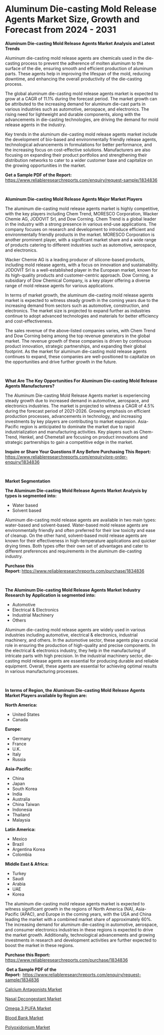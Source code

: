 <p><h1>Aluminum Die-casting Mold Release Agents Market Size, Growth and Forecast from 2024 - 2031</h1></p><p><strong>Aluminum Die-casting Mold Release Agents Market Analysis and Latest Trends</strong></p>
<p><p>Aluminum die-casting mold release agents are chemicals used in the die-casting process to prevent the adherence of molten aluminum to the surface of the die, ensuring smooth and efficient production of aluminum parts. These agents help in improving the lifespan of the mold, reducing downtime, and enhancing the overall productivity of the die-casting process.</p><p>The global aluminum die-casting mold release agents market is expected to grow at a CAGR of 11.1% during the forecast period. The market growth can be attributed to the increasing demand for aluminum die-cast parts in various industries such as automotive, aerospace, and electronics. The rising need for lightweight and durable components, along with the advancements in die-casting technologies, are driving the demand for mold release agents in the industry.</p><p>Key trends in the aluminum die-casting mold release agents market include the development of bio-based and environmentally friendly release agents, technological advancements in formulations for better performance, and the increasing focus on cost-effective solutions. Manufacturers are also focusing on expanding their product portfolios and strengthening their distribution networks to cater to a wider customer base and capitalize on the growing opportunities in the market.</p></p>
<p><strong>Get a Sample PDF of the Report:&nbsp;</strong> <a href="https://www.reliableresearchreports.com/enquiry/request-sample/1834836">https://www.reliableresearchreports.com/enquiry/request-sample/1834836</a></p>
<p>&nbsp;</p>
<p><strong>Aluminum Die-casting Mold Release Agents Major Market Players</strong></p>
<p><p>The aluminum die-casting mold release agents market is highly competitive, with the key players including Chem Trend, MORESCO Corporation, Wacker Chemie AG, JODOVIT Srl, and Dow Corning. Chem Trend is a global leader in the industry with a strong presence in various end-use applications. The company focuses on research and development to introduce efficient and environmentally friendly products in the market. MORESCO Corporation is another prominent player, with a significant market share and a wide range of products catering to different industries such as automotive, aerospace, and electronics.</p><p>Wacker Chemie AG is a leading producer of silicone-based products, including mold release agents, with a focus on innovation and sustainability. JODOVIT Srl is a well-established player in the European market, known for its high-quality products and customer-centric approach. Dow Corning, a subsidiary of Dow Chemical Company, is a key player offering a diverse range of mold release agents for various applications.</p><p>In terms of market growth, the aluminum die-casting mold release agents market is expected to witness steady growth in the coming years due to the increasing demand from sectors such as automotive, construction, and electronics. The market size is projected to expand further as industries continue to adopt advanced technologies and materials for better efficiency and cost-effectiveness.</p><p>The sales revenue of the above-listed companies varies, with Chem Trend and Dow Corning being among the top revenue generators in the global market. The revenue growth of these companies is driven by continuous product innovation, strategic partnerships, and expanding their global footprint. As the market for aluminum die-casting mold release agents continues to expand, these companies are well-positioned to capitalize on the opportunities and drive further growth in the future.</p></p>
<p>&nbsp;</p>
<p><strong>What Are The Key Opportunities For Aluminum Die-casting Mold Release Agents Manufacturers?</strong></p>
<p><p>The Aluminum Die-casting Mold Release Agents market is experiencing steady growth due to increased demand in automotive, aerospace, and electronics industries. The market is projected to witness a CAGR of 4.5% during the forecast period of 2021-2026. Growing emphasis on efficient production processes, advancements in technology, and increasing investments by key players are contributing to market expansion. Asia-Pacific region is anticipated to dominate the market due to rapid industrialization and manufacturing activities. Key players such as Chem-Trend, Henkel, and Chemetall are focusing on product innovations and strategic partnerships to gain a competitive edge in the market.</p></p>
<p><strong>Inquire or Share Your Questions If Any Before Purchasing This Report:</strong> <a href="https://www.reliableresearchreports.com/enquiry/pre-order-enquiry/1834836">https://www.reliableresearchreports.com/enquiry/pre-order-enquiry/1834836</a></p>
<p>&nbsp;</p>
<p><strong>Market Segmentation</strong></p>
<p><strong>The Aluminum Die-casting Mold Release Agents Market Analysis by types is segmented into:</strong></p>
<p><ul><li>Water based</li><li>Solvent based</li></ul></p>
<p><p>Aluminum die-casting mold release agents are available in two main types: water-based and solvent-based. Water-based mold release agents are environmentally friendly and often preferred for their low toxicity and ease of cleanup. On the other hand, solvent-based mold release agents are known for their effectiveness in high-temperature applications and quicker drying times. Both types offer their own set of advantages and cater to different preferences and requirements in the aluminum die-casting industry.</p></p>
<p><strong>Purchase this Report:&nbsp;</strong><a href="https://www.reliableresearchreports.com/purchase/1834836">https://www.reliableresearchreports.com/purchase/1834836</a></p>
<p>&nbsp;</p>
<p><strong>The Aluminum Die-casting Mold Release Agents Market Industry Research by Application is segmented into:</strong></p>
<p><ul><li>Automotive</li><li>Electrical & Electronics</li><li>Industrial Machinery</li><li>Others</li></ul></p>
<p><p>Aluminum die-casting mold release agents are widely used in various industries including automotive, electrical & electronics, industrial machinery, and others. In the automotive sector, these agents play a crucial role in ensuring the production of high-quality and precise components. In the electrical & electronics industry, they help in the manufacturing of intricate parts with high precision. In the industrial machinery sector, die-casting mold release agents are essential for producing durable and reliable equipment. Overall, these agents are essential for achieving optimal results in various manufacturing processes.</p></p>
<p>&nbsp;</p>
<p><strong>In terms of Region, the Aluminum Die-casting Mold Release Agents Market Players available by Region are:</strong></p>
<p>
    <p> <strong> North America: </strong>
        <ul>
            <li>United States</li>
            <li>Canada</li>
        </ul>
        </p> 
    <p> <strong> Europe: </strong>
        <ul>
            <li>Germany</li>
            <li>France</li>
            <li>U.K.</li>
            <li>Italy</li>
            <li>Russia</li>
        </ul>
        </p> 
    <p> <strong> Asia-Pacific: </strong>
        <ul>
            <li>China</li>
            <li>Japan</li>
            <li>South Korea</li>
            <li>India</li>
            <li>Australia</li>
            <li>China Taiwan</li>
            <li>Indonesia</li>
            <li>Thailand</li>
            <li>Malaysia</li>
        </ul>
        </p> 
    <p> <strong> Latin America: </strong>
        <ul>
            <li>Mexico</li>
            <li>Brazil</li>
            <li>Argentina Korea</li>
            <li>Colombia</li>
        </ul>
        </p> 
    <p> <strong> Middle East & Africa: </strong>
        <ul>
            <li>Turkey</li>
            <li>Saudi</li>
            <li>Arabia</li>
            <li>UAE</li>
            <li>Korea</li>
        </ul>
    </p>
    </p>
<p><p>The aluminum die-casting mold release agents market is expected to witness significant growth in the regions of North America (NA), Asia-Pacific (APAC), and Europe in the coming years, with the USA and China leading the market with a combined market share of approximately 60%. The increasing demand for aluminum die-casting in automotive, aerospace, and consumer electronics industries in these regions is expected to drive the market growth. Additionally, technological advancements and growing investments in research and development activities are further expected to boost the market in these regions.</p></p>
<p><strong>Purchase this Report: </strong><a href="https://www.reliableresearchreports.com/purchase/1834836">https://www.reliableresearchreports.com/purchase/1834836</a></p>
<p>&nbsp;<strong>Get a Sample PDF of the Report:&nbsp;&nbsp;</strong><a href="https://www.reliableresearchreports.com/enquiry/request-sample/1834836">https://www.reliableresearchreports.com/enquiry/request-sample/1834836</a></p>
<p><strong></strong></p>
<p><p><a href="https://medium.com/@leatharohan/calcium-antagonists-market-size-reveals-the-best-marketing-channels-in-global-industry-009b6c79d316">Calcium Antagonists Market</a></p><p><a href="https://medium.com/@leatharohan/analyzing-nasal-decongestant-market-global-industry-perspective-and-forecast-2024-to-2031-5b8fda24b57c">Nasal Decongestant Market</a></p><p><a href="https://medium.com/@leatharohan/omega-3-pufa-market-analysis-and-sze-forecasted-for-period-from-2024-to-2031-3d1d68b5ee2a">Omega 3 PUFA Market</a></p><p><a href="https://medium.com/@leatharohan/decoding-blood-bank-market-metrics-market-share-trends-and-growth-patterns-e39a87c27a10">Blood Bank Market</a></p><p><a href="https://medium.com/@leatharohan/polyoxidonium-market-insight-market-trends-growth-forecasted-from-2024-to-2031-04d875e57b6a">Polyoxidonium Market</a></p></p>